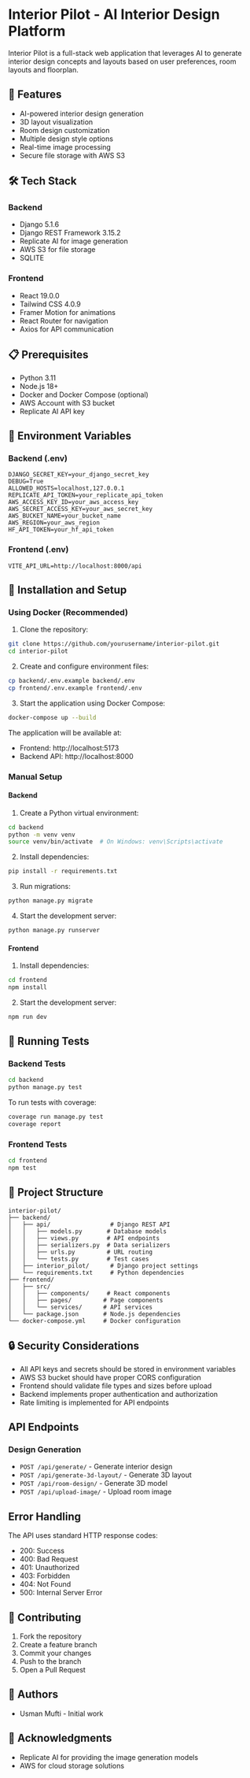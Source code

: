 # Interior Pilot - AI Interior Design Platform

Interior Pilot is a full-stack web application that leverages AI to generate interior design concepts and layouts based on user preferences, room layouts and floorplan.

## 🚀 Features

- AI-powered interior design generation
- 3D layout visualization
- Room design customization
- Multiple design style options
- Real-time image processing
- Secure file storage with AWS S3

## 🛠️ Tech Stack

### Backend
- Django 5.1.6
- Django REST Framework 3.15.2
- Replicate AI for image generation
- AWS S3 for file storage
- SQLITE

### Frontend
- React 19.0.0
- Tailwind CSS 4.0.9
- Framer Motion for animations
- React Router for navigation
- Axios for API communication

## 📋 Prerequisites

- Python 3.11
- Node.js 18+
- Docker and Docker Compose (optional)
- AWS Account with S3 bucket
- Replicate AI API key

## 🔧 Environment Variables

### Backend (.env)
```
DJANGO_SECRET_KEY=your_django_secret_key
DEBUG=True
ALLOWED_HOSTS=localhost,127.0.0.1
REPLICATE_API_TOKEN=your_replicate_api_token
AWS_ACCESS_KEY_ID=your_aws_access_key
AWS_SECRET_ACCESS_KEY=your_aws_secret_key
AWS_BUCKET_NAME=your_bucket_name
AWS_REGION=your_aws_region
HF_API_TOKEN=your_hf_api_token
```

### Frontend (.env)
```
VITE_API_URL=http://localhost:8000/api
```

## 🚀 Installation and Setup

### Using Docker (Recommended)

1. Clone the repository:
```bash
git clone https://github.com/yourusername/interior-pilot.git
cd interior-pilot
```

2. Create and configure environment files:
```bash
cp backend/.env.example backend/.env
cp frontend/.env.example frontend/.env
```

3. Start the application using Docker Compose:
```bash
docker-compose up --build
```

The application will be available at:
- Frontend: http://localhost:5173
- Backend API: http://localhost:8000

### Manual Setup

#### Backend
1. Create a Python virtual environment:
```bash
cd backend
python -m venv venv
source venv/bin/activate  # On Windows: venv\Scripts\activate
```

2. Install dependencies:
```bash
pip install -r requirements.txt
```

3. Run migrations:
```bash
python manage.py migrate
```

4. Start the development server:
```bash
python manage.py runserver
```

#### Frontend
1. Install dependencies:
```bash
cd frontend
npm install
```

2. Start the development server:
```bash
npm run dev
```

## 🧪 Running Tests

### Backend Tests
```bash
cd backend
python manage.py test
```

To run tests with coverage:
```bash
coverage run manage.py test
coverage report
```

### Frontend Tests
```bash
cd frontend
npm test
```

## 📁 Project Structure

```
interior-pilot/
├── backend/
│   ├── api/                 # Django REST API
│   │   ├── models.py       # Database models
│   │   ├── views.py        # API endpoints
│   │   ├── serializers.py  # Data serializers
│   │   ├── urls.py         # URL routing
│   │   └── tests.py        # Test cases
│   ├── interior_pilot/      # Django project settings
│   └── requirements.txt     # Python dependencies
├── frontend/
│   ├── src/
│   │   ├── components/     # React components
│   │   ├── pages/         # Page components
│   │   └── services/      # API services
│   └── package.json       # Node.js dependencies
└── docker-compose.yml     # Docker configuration
```

## 🔒 Security Considerations

- All API keys and secrets should be stored in environment variables
- AWS S3 bucket should have proper CORS configuration
- Frontend should validate file types and sizes before upload
- Backend implements proper authentication and authorization
- Rate limiting is implemented for API endpoints

## API Endpoints

### Design Generation
- `POST /api/generate/` - Generate interior design
- `POST /api/generate-3d-layout/` - Generate 3D layout
- `POST /api/room-design/` - Generate 3D model
- `POST /api/upload-image/` - Upload room image


## Error Handling

The API uses standard HTTP response codes:
- 200: Success
- 400: Bad Request
- 401: Unauthorized
- 403: Forbidden
- 404: Not Found
- 500: Internal Server Error

## 🤝 Contributing

1. Fork the repository
2. Create a feature branch
3. Commit your changes
4. Push to the branch
5. Open a Pull Request

## 👥 Authors

- Usman Mufti - Initial work

## 🙏 Acknowledgments

- Replicate AI for providing the image generation models
- AWS for cloud storage solutions
